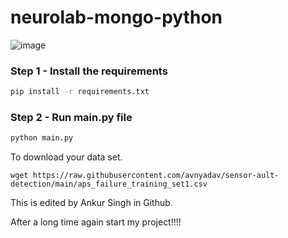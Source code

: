 # neurolab-mongo-python

![image](https://user-images.githubusercontent.com/57321948/196933065-4b16c235-f3b9-4391-9cfe-4affcec87c35.png)

### Step 1 - Install the requirements

```bash
pip install -r requirements.txt
```

### Step 2 - Run main.py file

```bash
python main.py
```


To download your data set.

```
wget https://raw.githubusercontent.com/avnyadav/sensor-ault-detection/main/aps_failure_training_set1.csv

````

This is edited by Ankur Singh in Github.

After a long time again start my project!!!!